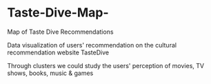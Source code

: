 # Taste-Dive-Map-
Map of Taste Dive Recommendations

Data visualization of users' recommendation on the cultural recommendation website TasteDive

Through clusters we could study the users' perception of movies, TV shows, books, music & games 



